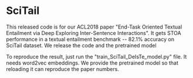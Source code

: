 # SciTail
This released code is for our ACL2018 paper "End-Task Oriented Textual Entailment via Deep Exploring Inter-Sentence Interactions". It gets STOA performance in a textual entailment benchmark  -- 82.1% accuracy on SciTail dataset. We release the code and the pretrained model

To reproduce the result, just run the "train_SciTail_DeIsTe_model.py" file. It needs word2vec embeddings. We provide the pretrained model so that reloading it can reproduce the paper numbers.
